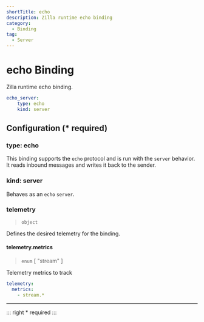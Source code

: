 ```yaml
---
shortTitle: echo
description: Zilla runtime echo binding
category:
  - Binding
tag:
  - Server
---
```


# echo Binding

Zilla runtime echo binding.

```yaml {2}
echo_server:
    type: echo
    kind: server
```

## Configuration (\* required)

### type: echo

This binding supports the `echo` protocol and is run with the `server` behavior. It reads inbound messages and writes it back to the sender.

### kind: server

Behaves as an `echo` `server`.

### telemetry

> `object`

Defines the desired telemetry for the binding.

#### telemetry.metrics

> `enum` [ "stream" ]

Telemetry metrics to track

```yaml
telemetry:
  metrics:
    - stream.*
```

---

::: right
\* required
:::
